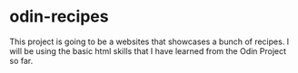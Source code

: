 # odin-recipes
This project is going to be a websites that showcases a bunch of recipes.
I will be using the basic html skills that I have learned from the Odin Project so far.